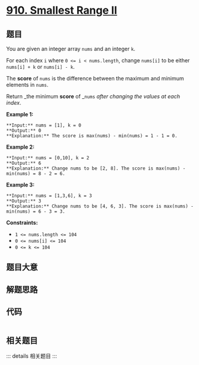 # [910. Smallest Range II](https://leetcode.com/problems/smallest-range-ii)

## 题目

You are given an integer array `nums` and an integer `k`.

For each index `i` where `0 <= i < nums.length`, change `nums[i]` to be either
`nums[i] + k` or `nums[i] - k`.

The **score** of `nums` is the difference between the maximum and minimum
elements in `nums`.

Return _the minimum **score** of _`nums` _after changing the values at each
index_.



**Example 1:**

    
    
    **Input:** nums = [1], k = 0
    **Output:** 0
    **Explanation:** The score is max(nums) - min(nums) = 1 - 1 = 0.
    

**Example 2:**

    
    
    **Input:** nums = [0,10], k = 2
    **Output:** 6
    **Explanation:** Change nums to be [2, 8]. The score is max(nums) - min(nums) = 8 - 2 = 6.
    

**Example 3:**

    
    
    **Input:** nums = [1,3,6], k = 3
    **Output:** 3
    **Explanation:** Change nums to be [4, 6, 3]. The score is max(nums) - min(nums) = 6 - 3 = 3.
    



**Constraints:**

  * `1 <= nums.length <= 104`
  * `0 <= nums[i] <= 104`
  * `0 <= k <= 104`


## 题目大意

## 解题思路

## 代码

```javascript

```

## 相关题目

::: details 相关题目
:::
